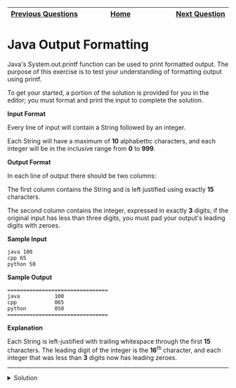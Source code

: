 | <img width=1000>[Previous Questions](https://github.com/Kevin-Lago/java-hackerrank-solutions/tree/main/src/java.introduction/java_stdin_and_stdout_ii)</img> | <img width=1000>[Home](https://github.com/Kevin-Lago/java-hackerrank-solutions)</img> | <img width=1000>[Next Question](https://github.com/Kevin-Lago/java-hackerrank-solutions/tree/main/src/java.introduction/java_loops_i)</img> |
|:---|:---:|---:|

# Java Output Formatting

Java's System.out.printf function can be used to print formatted output. The purpose of this exercise is to test your understanding of formatting output using printf.

To get your started, a portion of the solution is provided for you in the editor; you must format and print the input to complete the solution.

__Input Format__

Every line of input will contain a String followed by an integer.

Each String will have a maximum of __10__ alphabettic characters, and each integer will be in the inclusive range from __0__ to __999__.

__Output Format__

In each line of output there should be two columns:

The first column contains the String and is left justified using exactly __15__ characters.

The second column contains the integer, expressed in exactly __3__ digits; if the original input has less than three digits, you must pad your output's leading digits with zeroes.

__Sample Input__

```
java 100
cpp 65
python 50
```

__Sample Output__

```
================================
java           100 
cpp            065 
python         050 
================================
```

__Explanation__

Each String is left-justified with trailing whitespace through the first __15__ characters. The leading digit of the integer is the __16__<sup>th</sup> character, and each integer that was less than __3__ digits now has leading zeroes.

---

<details><summary>Solution</summary>
    
```java
import java.util.Scanner;

public class Solution {

    public static void main(String[] args) {
        Scanner sc=new Scanner(System.in);
        System.out.println("================================");
        for(int i=0;i<3;i++){
            String s1 = sc.next();
            int x = sc.nextInt();

            System.out.printf("%-15s%03d%n", s1, x);
        }
        System.out.println("================================");
    }

}
```
</details>
